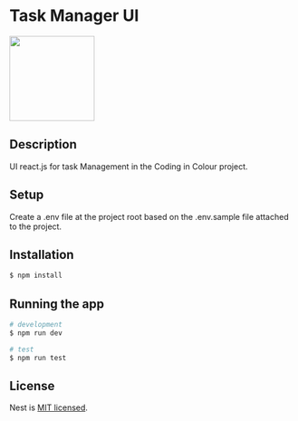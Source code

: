 # Task Manager UI
<img src="https://upload.wikimedia.org/wikipedia/commons/a/a7/React-icon.svg" width="150px"/>

## Description
UI react.js for task Management in the Coding in Colour project.

## Setup
Create a .env file at the project root based on the .env.sample file attached to the project.


## Installation

```bash
$ npm install
```

## Running the app

```bash
# development
$ npm run dev

# test
$ npm run test
```


## License

Nest is [MIT licensed](LICENSE).
